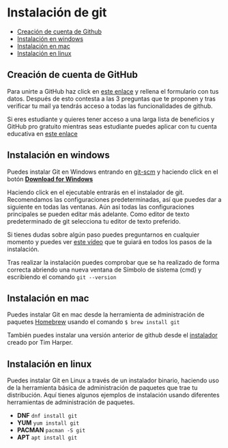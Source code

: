 # Instalación de git

- [Creación de cuenta de Github](#creación-de-cuenta-de-github)
- [Instalación en windows](#instalación-en-windows)
- [Instalación en mac](#instalación-en-mac)
- [Instalación en linux](#instalación-en-linux)

## Creación de cuenta de GitHub

Para unirte a GitHub haz click en [este enlace](https://github.com/join) y rellena el formulario con tus datos. Después de esto contesta a las 3 preguntas que te proponen y tras verificar tu mail ya tendrás acceso a todas las funcionalidades de github.

Si eres estudiante y quieres tener acceso a una larga lista de beneficios y GitHub pro gratuito mientras seas estudiante puedes aplicar con tu cuenta educativa en [este enlace](https://education.github.com/discount_requests/student_application)

## Instalación en windows

Puedes instalar Git en Windows entrando en [git-scm](https://git-scm.com/) y haciendo click en el botón [**Download for Windows**](https://git-scm.com/download/win)

Haciendo click en el ejecutable entrarás en el instalador de git. Recomendamos las configuraciones predeterminadas, así que puedes dar a siguiente en todas las ventanas. Aún así todas las configuraciones principales se pueden editar más adelante. Como editor de texto predeterminado de git selecciona tu editor de texto preferido.

Si tienes dudas sobre algún paso puedes preguntarnos en cualquier momento y puedes ver [este vídeo](https://www.youtube.com/watch?v=nbFwejIsHlY) que te guiará en todos los pasos de la instalación.

Tras realizar la instalación puedes comprobar que se ha realizado de forma correcta abriendo una nueva ventana de Símbolo de sistema (cmd) y escribiendo el comando `git --version`

## Instalación en mac

Puedes instalar Git en mac desde la herramienta de administración de paquetes [Homebrew](https://brew.sh/) usando el comando
`$ brew install git`

También puedes instalar una versión anterior de github desde el [instalador](https://sourceforge.net/projects/git-osx-installer/) creado por Tim Harper.

## Instalación en linux

Puedes instalar Git en Linux a través de un instalador binario, haciendo uso de la herramienta básica de administración de paquetes que trae tu distribución. Aquí tienes algunos ejemplos de instalación usando diferentes herramientas de administración de paquetes.
- **DNF** `dnf install git`
- **YUM** `yum install git`
- **PACMAN** `pacman -S git`
- **APT** `apt install git`
